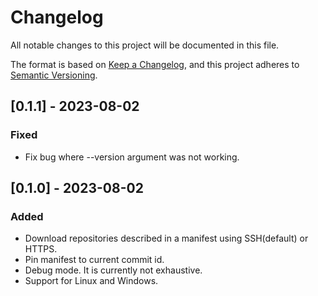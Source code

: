 # Changelog
All notable changes to this project will be documented in this file.

The format is based on [Keep a Changelog](https://keepachangelog.com/en/1.0.0/),
and this project adheres to [Semantic Versioning](https://semver.org/spec/v2.0.0.html).

## [0.1.1] - 2023-08-02

### Fixed
- Fix bug where --version argument was not working.

## [0.1.0] - 2023-08-02

### Added
- Download repositories described in a manifest using SSH(default) or HTTPS.
- Pin manifest to current commit id.
- Debug mode. It is currently not exhaustive.
- Support for Linux and Windows.
